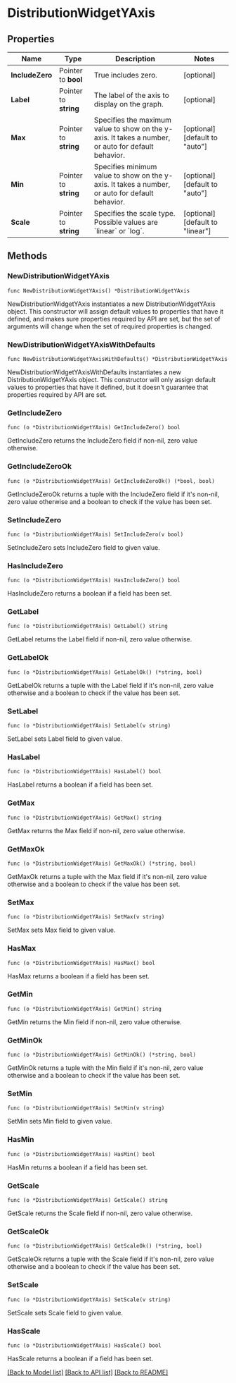 # DistributionWidgetYAxis

## Properties

Name | Type | Description | Notes
---- | ---- | ----------- | ------
**IncludeZero** | Pointer to **bool** | True includes zero. | [optional] 
**Label** | Pointer to **string** | The label of the axis to display on the graph. | [optional] 
**Max** | Pointer to **string** | Specifies the maximum value to show on the y-axis. It takes a number, or auto for default behavior. | [optional] [default to "auto"]
**Min** | Pointer to **string** | Specifies minimum value to show on the y-axis. It takes a number, or auto for default behavior. | [optional] [default to "auto"]
**Scale** | Pointer to **string** | Specifies the scale type. Possible values are &#x60;linear&#x60; or &#x60;log&#x60;. | [optional] [default to "linear"]

## Methods

### NewDistributionWidgetYAxis

`func NewDistributionWidgetYAxis() *DistributionWidgetYAxis`

NewDistributionWidgetYAxis instantiates a new DistributionWidgetYAxis object.
This constructor will assign default values to properties that have it defined,
and makes sure properties required by API are set, but the set of arguments
will change when the set of required properties is changed.

### NewDistributionWidgetYAxisWithDefaults

`func NewDistributionWidgetYAxisWithDefaults() *DistributionWidgetYAxis`

NewDistributionWidgetYAxisWithDefaults instantiates a new DistributionWidgetYAxis object.
This constructor will only assign default values to properties that have it defined,
but it doesn't guarantee that properties required by API are set.

### GetIncludeZero

`func (o *DistributionWidgetYAxis) GetIncludeZero() bool`

GetIncludeZero returns the IncludeZero field if non-nil, zero value otherwise.

### GetIncludeZeroOk

`func (o *DistributionWidgetYAxis) GetIncludeZeroOk() (*bool, bool)`

GetIncludeZeroOk returns a tuple with the IncludeZero field if it's non-nil, zero value otherwise
and a boolean to check if the value has been set.

### SetIncludeZero

`func (o *DistributionWidgetYAxis) SetIncludeZero(v bool)`

SetIncludeZero sets IncludeZero field to given value.

### HasIncludeZero

`func (o *DistributionWidgetYAxis) HasIncludeZero() bool`

HasIncludeZero returns a boolean if a field has been set.

### GetLabel

`func (o *DistributionWidgetYAxis) GetLabel() string`

GetLabel returns the Label field if non-nil, zero value otherwise.

### GetLabelOk

`func (o *DistributionWidgetYAxis) GetLabelOk() (*string, bool)`

GetLabelOk returns a tuple with the Label field if it's non-nil, zero value otherwise
and a boolean to check if the value has been set.

### SetLabel

`func (o *DistributionWidgetYAxis) SetLabel(v string)`

SetLabel sets Label field to given value.

### HasLabel

`func (o *DistributionWidgetYAxis) HasLabel() bool`

HasLabel returns a boolean if a field has been set.

### GetMax

`func (o *DistributionWidgetYAxis) GetMax() string`

GetMax returns the Max field if non-nil, zero value otherwise.

### GetMaxOk

`func (o *DistributionWidgetYAxis) GetMaxOk() (*string, bool)`

GetMaxOk returns a tuple with the Max field if it's non-nil, zero value otherwise
and a boolean to check if the value has been set.

### SetMax

`func (o *DistributionWidgetYAxis) SetMax(v string)`

SetMax sets Max field to given value.

### HasMax

`func (o *DistributionWidgetYAxis) HasMax() bool`

HasMax returns a boolean if a field has been set.

### GetMin

`func (o *DistributionWidgetYAxis) GetMin() string`

GetMin returns the Min field if non-nil, zero value otherwise.

### GetMinOk

`func (o *DistributionWidgetYAxis) GetMinOk() (*string, bool)`

GetMinOk returns a tuple with the Min field if it's non-nil, zero value otherwise
and a boolean to check if the value has been set.

### SetMin

`func (o *DistributionWidgetYAxis) SetMin(v string)`

SetMin sets Min field to given value.

### HasMin

`func (o *DistributionWidgetYAxis) HasMin() bool`

HasMin returns a boolean if a field has been set.

### GetScale

`func (o *DistributionWidgetYAxis) GetScale() string`

GetScale returns the Scale field if non-nil, zero value otherwise.

### GetScaleOk

`func (o *DistributionWidgetYAxis) GetScaleOk() (*string, bool)`

GetScaleOk returns a tuple with the Scale field if it's non-nil, zero value otherwise
and a boolean to check if the value has been set.

### SetScale

`func (o *DistributionWidgetYAxis) SetScale(v string)`

SetScale sets Scale field to given value.

### HasScale

`func (o *DistributionWidgetYAxis) HasScale() bool`

HasScale returns a boolean if a field has been set.


[[Back to Model list]](../README.md#documentation-for-models) [[Back to API list]](../README.md#documentation-for-api-endpoints) [[Back to README]](../README.md)


